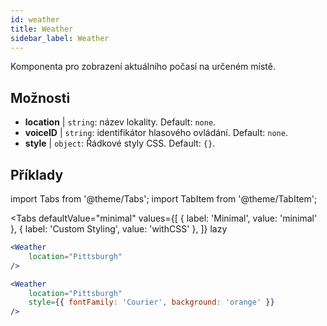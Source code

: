 ```yaml
---
id: weather 
title: Weather
sidebar_label: Weather
---
```


Komponenta pro zobrazení aktuálního počasí na určeném místě.

## Možnosti

* __location__ | `string`: název lokality. Default: `none`.
* __voiceID__ | `string`: identifikátor hlasového ovládání. Default: `none`.
* __style__ | `object`: Řádkové styly CSS. Default: `{}`.


## Příklady

import Tabs from '@theme/Tabs';
import TabItem from '@theme/TabItem';

<Tabs
    defaultValue="minimal"
    values={[
        { label: 'Minimal', value: 'minimal' },
        { label: 'Custom Styling', value: 'withCSS' },
    ]}
    lazy
>
<TabItem value="minimal">

```jsx live
<Weather
    location="Pittsburgh"
/>
```

</TabItem>

<TabItem value="withCSS">

```jsx live
<Weather
    location="Pittsburgh"
    style={{ fontFamily: 'Courier', background: 'orange' }}
/>
```

</TabItem>

</Tabs>


